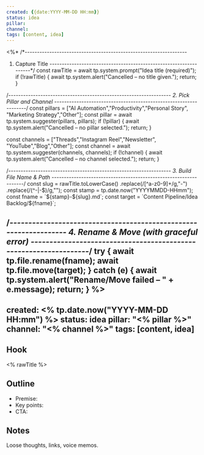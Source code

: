 ```yaml
---
created: {{date:YYYY-MM-DD HH:mm}}
status: idea
pillar: 
channel: 
tags: [content, idea]
---
```

<%*
/*------------------------------------------------------------------
  1. Capture Title
------------------------------------------------------------------*/
const rawTitle = await tp.system.prompt("Idea title (required)");
if (!rawTitle) {
  await tp.system.alert("Cancelled – no title given.");
  return;
}

/*------------------------------------------------------------------
  2. Pick Pillar and Channel
------------------------------------------------------------------*/
const pillars  = ["AI Automation","Productivity","Personal Story",
                  "Marketing Strategy","Other"];
const pillar   = await tp.system.suggester(pillars, pillars);
if (!pillar) {
  await tp.system.alert("Cancelled – no pillar selected.");
  return;
}

const channels = ["Threads","Instagram Reel","Newsletter",
                  "YouTube","Blog","Other"];
const channel  = await tp.system.suggester(channels, channels);
if (!channel) {
  await tp.system.alert("Cancelled – no channel selected.");
  return;
}

/*------------------------------------------------------------------
  3. Build File Name & Path
------------------------------------------------------------------*/
const slug   = rawTitle.toLowerCase()
                       .replace(/[^a-z0-9]+/g,"-")
                       .replace(/(^-|-$)/g,"");
const stamp  = tp.date.now("YYYYMMDD-HHmm");
const fname  = `${stamp}-${slug}.md`;
const target = `Content Pipeline/Idea Backlog/${fname}`;

/*------------------------------------------------------------------
  4. Rename & Move (with graceful error)
------------------------------------------------------------------*/
try {
  await tp.file.rename(fname);
  await tp.file.move(target);
} catch (e) {
  await tp.system.alert("Rename/Move failed – " + e.message);
  return;
}
%>
---
created: <% tp.date.now("YYYY-MM-DD HH:mm") %>
status: idea
pillar: "<% pillar %>"
channel: "<% channel %>"
tags: [content, idea]
---

## Hook  
<% rawTitle %>

## Outline  
- Premise:  
- Key points:  
- CTA:  

## Notes  
Loose thoughts, links, voice memos.
